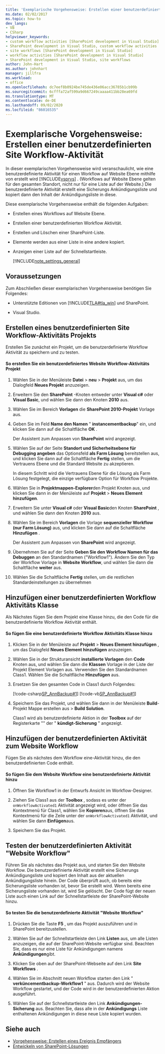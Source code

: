 ```yaml
---
title: 'Exemplarische Vorgehensweise: Erstellen einer benutzerdefinierten Site Workflow-Aktivität | Microsoft-Dokumentation'
ms.date: 02/02/2017
ms.topic: how-to
dev_langs:
- VB
- CSharp
helpviewer_keywords:
- custom workflow activities [SharePoint development in Visual Studio]
- SharePoint development in Visual Studio, custom workflow activities
- site workflows [SharePoint development in Visual Studio]
- workflow activities [SharePoint development in Visual Studio]
- SharePoint development in Visual Studio, site workflows
author: John-Hart
ms.author: johnhart
manager: jillfra
ms.workload:
- office
ms.openlocfilehash: dc7eef8b0924be745de436e06acc36785b1cb99b
ms.sourcegitcommit: 6cfffa72af599a9d667249caaaa411bb28ea69fd
ms.translationtype: MT
ms.contentlocale: de-DE
ms.lasthandoff: 09/02/2020
ms.locfileid: "86016535"
---
```

# <a name="walkthrough-create-a-custom-site-workflow-activity"></a>Exemplarische Vorgehensweise: Erstellen einer benutzerdefinierten Site Workflow-Aktivität
  In dieser exemplarischen Vorgehensweise wird veranschaulicht, wie eine benutzerdefinierte Aktivität für einen Workflow auf Website Ebene mithilfe von erstellt wird [!INCLUDE[vsprvs](../sharepoint/includes/vsprvs-md.md)] . (Workflows auf Website Ebene gelten für den gesamten Standort, nicht nur für eine Liste auf der Website.) Die benutzerdefinierte Aktivität erstellt eine Sicherungs Ankündigungsliste und kopiert dann den Inhalt der Ankündigungsliste in diese.

 Diese exemplarische Vorgehensweise enthält die folgenden Aufgaben:

- Erstellen eines Workflows auf Website Ebene.

- Erstellen einer benutzerdefinierten Workflow Aktivität.

- Erstellen und Löschen einer SharePoint-Liste.

- Elemente werden aus einer Liste in eine andere kopiert.

- Anzeigen einer Liste auf der Schnellstartleiste.

  [!INCLUDE[note_settings_general](../sharepoint/includes/note-settings-general-md.md)]

## <a name="prerequisites"></a>Voraussetzungen
 Zum Abschließen dieser exemplarischen Vorgehensweise benötigen Sie Folgendes:

- Unterstützte Editionen von [!INCLUDE[TLA#tla_win](../sharepoint/includes/tlasharptla-win-md.md)] und SharePoint.

- Visual Studio.

## <a name="create-a-site-workflow-custom-activity-project"></a>Erstellen eines benutzerdefinierten Site Workflow-Aktivitäts Projekts
 Erstellen Sie zunächst ein Projekt, um die benutzerdefinierte Workflow Aktivität zu speichern und zu testen.

#### <a name="to-create-a-site-workflow-custom-activity-project"></a>So erstellen Sie ein benutzerdefiniertes Website Workflow-Aktivitäts Projekt

1. Wählen Sie in der Menüleiste **Datei**  >  **neu**  >  **Projekt** aus, um das Dialogfeld **Neues Projekt** anzuzeigen.

2. Erweitern Sie den **SharePoint** -Knoten entweder unter **Visual c#** oder **Visual Basic**, und wählen Sie dann den Knoten **2010** aus.

3. Wählen Sie im Bereich **Vorlagen** die **SharePoint 2010-Projekt** Vorlage aus.

4. Geben Sie im Feld **Name den Namen** " **instancementbackup**" ein, und klicken Sie dann auf die Schaltfläche **OK** .

     Der Assistent zum Anpassen von **SharePoint** wird angezeigt.

5. Wählen Sie auf der Seite **Standort und Sicherheitsebene für Debugging angeben** das Optionsfeld **als Farm Lösung** bereitstellen aus, und klicken Sie dann auf die Schaltfläche **Fertig** stellen, um die Vertrauens Ebene und die Standard Website zu akzeptieren.

     In diesem Schritt wird die Vertrauens Ebene für die Lösung als Farm Lösung festgelegt, die einzige verfügbare Option für Workflow Projekte.

6. Wählen Sie in **Projektmappen-Explorer**den Projekt Knoten aus, und klicken Sie dann in der Menüleiste auf **Projekt**  >  **Neues Element hinzufügen**.

7. Erweitern Sie unter **Visual c#** oder **Visual Basic**den Knoten **SharePoint** , und wählen Sie dann den Knoten **2010** aus.

8. Wählen Sie im Bereich **Vorlagen** die Vorlage **sequenzieller Workflow (nur Farm Lösung)** aus, und klicken Sie dann auf die Schaltfläche **Hinzufügen** .

     Der Assistent zum Anpassen von **SharePoint** wird angezeigt.

9. Übernehmen Sie auf der Seite **Geben Sie den Workflow Namen für das Debuggen** an den Standardnamen ("Workflow1"). Ändern Sie den Typ der Workflow Vorlage in **Website Workflow**, und wählen Sie dann die Schaltfläche **weiter** aus.

10. Wählen Sie die Schaltfläche **Fertig** stellen, um die restlichen Standardeinstellungen zu übernehmen

## <a name="add-a-custom-workflow-activity-class"></a>Hinzufügen einer benutzerdefinierten Workflow Aktivitäts Klasse
 Als Nächstes fügen Sie dem Projekt eine Klasse hinzu, die den Code für die benutzerdefinierte Workflow Aktivität enthält.

#### <a name="to-add-a-custom-workflow-activity-class"></a>So fügen Sie eine benutzerdefinierte Workflow Aktivitäts Klasse hinzu

1. Klicken Sie in der Menüleiste auf **Projekt**  >  **Neues Element hinzufügen** , um das Dialogfeld **Neues Element hinzufügen** anzuzeigen.

2. Wählen Sie in der Strukturansicht **installierte Vorlagen** den **Code** Knoten aus, und wählen Sie dann die **Klassen** Vorlage in der Liste der Projekt Element Vorlagen aus. Verwenden Sie den Standardnamen Class1. Wählen Sie die Schaltfläche **Hinzufügen** aus.

3. Ersetzen Sie den gesamten Code in Class1 durch Folgendes:

     [!code-csharp[SP_AnnBackup#1](../sharepoint/codesnippet/CSharp/announcementbackup/class1.cs#1)]
     [!code-vb[SP_AnnBackup#1](../sharepoint/codesnippet/VisualBasic/announcementbackupvb/class1.vb#1)]

4. Speichern Sie das Projekt, und wählen Sie dann in der Menüleiste **Build**-Projekt Mappe erstellen aus  >  **Build Solution**.

     Class1 wird als benutzerdefinierte Aktion in der **Toolbox** auf der Registerkarte "" der " **kündigt-Sicherung** " angezeigt.

## <a name="add-the-custom-activity-to-the-site-workflow"></a>Hinzufügen der benutzerdefinierten Aktivität zum Website Workflow
 Fügen Sie als nächstes dem Workflow eine-Aktivität hinzu, die den benutzerdefinierten Code enthält.

#### <a name="to-add-a-custom-activity-to-the-site-workflow"></a>So fügen Sie dem Website Workflow eine benutzerdefinierte Aktivität hinzu

1. Öffnen Sie Workflow1 in der Entwurfs Ansicht im Workflow-Designer.

2. Ziehen Sie Class1 aus der **Toolbox** , sodass es unter der `onWorkflowActivated1` Aktivität angezeigt wird, oder öffnen Sie das Kontextmenü für Class1, wählen Sie **Kopieren**aus, öffnen Sie das Kontextmenü für die Zeile unter der `onWorkflowActivated1` Aktivität, und wählen Sie dann **Einfügen**aus.

3. Speichern Sie das Projekt.

## <a name="test-the-site-workflow-custom-activity"></a>Testen der benutzerdefinierten Aktivität "Website Workflow"
 Führen Sie als nächstes das Projekt aus, und starten Sie den Website Workflow. Die benutzerdefinierte Aktivität erstellt eine Sicherungs Ankündigungsliste und kopiert den Inhalt aus der aktuellen Ankündigungsliste hinein. Der Code überprüft auch, ob bereits eine Sicherungsliste vorhanden ist, bevor Sie erstellt wird. Wenn bereits eine Sicherungsliste vorhanden ist, wird Sie gelöscht. Der Code fügt der neuen Liste auch einen Link auf der Schnellstartleiste der SharePoint-Website hinzu.

#### <a name="to-test-the-site-workflow-custom-activity"></a>So testen Sie die benutzerdefinierte Aktivität "Website Workflow"

1. Drücken Sie die Taste **F5** , um das Projekt auszuführen und in SharePoint bereitzustellen.

2. Wählen Sie auf der Schnellstartleiste den Link **Listen** aus, um alle Listen anzuzeigen, die auf der SharePoint-Website verfügbar sind. Beachten Sie, dass es nur eine Liste für Ankündigungen namens **Ankündigungen**gibt.

3. Klicken Sie oben auf der SharePoint-Webseite auf den Link **Site Workflows** .

4. Wählen Sie im Abschnitt neuen Workflow starten den Link " **verküncementbackup-Workflow1** " aus. Dadurch wird der Website Workflow gestartet, und der Code wird in der benutzerdefinierten Aktion ausgeführt.

5. Wählen Sie auf der Schnellstartleiste den Link **Ankündigungen-Sicherung** aus. Beachten Sie, dass alle in der **Ankündigungs** Liste enthaltenen Ankündigungen in diese neue Liste kopiert wurden.

## <a name="see-also"></a>Siehe auch
- [Vorgehensweise: Erstellen eines Ereignis Empfängers](../sharepoint/how-to-create-an-event-receiver.md)
- [Entwickeln von SharePoint-Lösungen](../sharepoint/developing-sharepoint-solutions.md)
